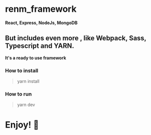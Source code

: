 # renm_framework
**React, Express, NodeJs, MongoDB**
## But includes even more , like Webpack, Sass, Typescript and YARN.

**It's a ready to use framework**

### How to install 
> yarn install

### How to run 
> yarn dev


# Enjoy! 🙌
